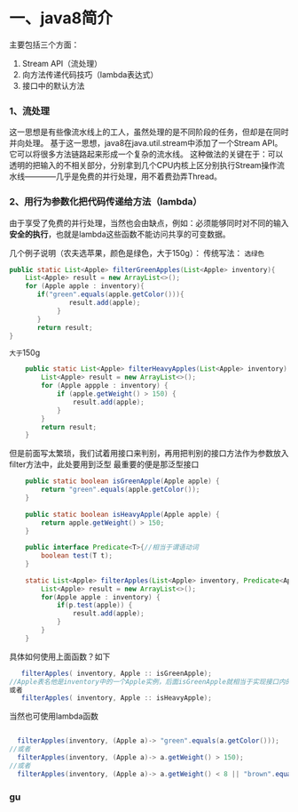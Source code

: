 # 一、java8简介
主要包括三个方面：
1. Stream API（流处理）
2. 向方法传递代码技巧（lambda表达式）
3. 接口中的默认方法

### 1、流处理
这一思想是有些像流水线上的工人，虽然处理的是不同阶段的任务，但却是在同时并向处理。
基于这一思想，java8在java.util.stream中添加了一个Stream API。它可以将很多方法链路起来形成一个复杂的流水线。
这种做法的关键在于：可以透明的把输入的不相关部分，分别拿到几个CPU内核上区分别执行Stream操作流水线————几乎是免费的并行处理，用不着费劲弄Thread。

### 2、用行为参数化把代码传递给方法（lambda）
由于享受了免费的并行处理，当然也会由缺点，例如：必须能够同时对不同的输入**安全的执行**，也就是lambda这些函数不能访问共享的可变数据。

几个例子说明（农夫选苹果，颜色是绿色，大于150g）：
传统写法：
`选绿色`
```java
public static List<Apple> filterGreenApples(List<Apple> inventory){
    List<Apple> result = new ArrayList<>();
    for (Apple apple : inventory){
       if("green".equals(apple.getColor())){
               result.add(apple);
            }
       }
       return result;
}
```
`大于`150g
```java
	public static List<Apple> filterHeavyApples(List<Apple> inventory) {
		List<Apple> result = new ArrayList<>();
		for (Apple appple : inventory) {
			if (apple.getWeight() > 150) {
				result.add(apple);
			}
		}
		return result;
	}

```

但是前面写太繁琐，我们试着用接口来判别，再用把判别的接口方法作为参数放入filter方法中，此处要用到泛型
最重要的便是那泛型接口
```java
	public static boolean isGreenApple(Apple apple) {
		return "green".equals(apple.getColor());
	}
	
	public static boolean isHeavyApple(Apple apple) {
		return apple.getWeight() > 150;
	}
	
	public interface Predicate<T>{//相当于谓语动词
		boolean test(T t);
	}
	
	static List<Apple> filterApples(List<Apple> inventory, Predicate<Apple> p){//此处可把接口方法作为一个函数参数！
		List<Apple> result = new ArrayList<>();
		for(Apple apple : inventory) {
			if(p.test(apple)) {
				result.add(apple);
			}
		}
	}
```
具体如何使用上面函数？如下
```java
   filterApples( inventory, Apple :: isGreenApple);
//Apple表名他是inventory中的一个Apple实例，后面isGreenApple就相当于实现接口内的boolean test，传递给fileterapple的if语句中
或者
   filterApples( inventory, Apple :: isHeavyApple);
```

当然也可使用lambda函数
```java

  filterApples(inventory, (Apple a)-> "green".equals(a.getColor()));
//或者
  filterApples(inventory, (Apple a)-> a.getWeight() > 150);
//或者
  filterApples(inventory, (Apple a)-> a.getWeight() < 8 || "brown".equals(a.getcolor()))

```

### gu